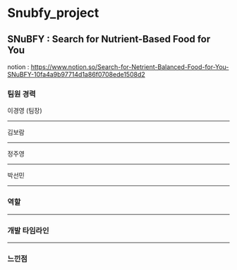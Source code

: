 # Snubfy_project

## SNuBFY : Search for Nutrient-Based Food for You

  notion : https://www.notion.so/Search-for-Netrient-Balanced-Food-for-You-SNuBFY-10fa4a9b97714d1a86f0708ede1508d2
  
### 팀원 경력
이경영 (팀장)

---
김보람

---
정주영

---
박선민

---

### 역할


---
### 개발 타임라인


---
### 느낀점
